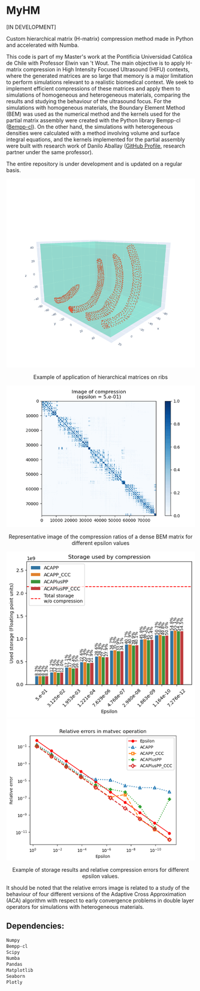 # MyHM 

[IN DEVELOPMENT]

Custom hierarchical matrix (H-matrix) compression method made in Python and accelerated with Numba.

This code is part of my Master's work at the Pontificia Universidad Católica de Chile with Professor Elwin van 't Wout. The main objective is to apply H-matrix compression in High Intensity Focused Ultrasound (HIFU) contexts, where the generated matrices are so large that memory is a major limitation to perform simulations relevant to a realistic biomedical context. We seek to implement efficient compressions of these matrices and apply them to simulations of homogeneous and heterogeneous materials, comparing the results and studying the behaviour of the ultrasound focus. For the simulations with homogeneous materials, the Boundary Element Method (BEM) was used as the numerical method and the kernels used for the partial matrix assembly were created with the Python library Bempp-cl ([Bempp-cl](https://github.com/bempp/bempp-cl/tree/main)). On the other hand, the simulations with heterogeneous densities were calculated with a method involving volume and surface integral equations, and the kernels implemented for the partial assembly were built with research work of Danilo Aballay ([GitHub Profile](https://github.com/daniloaballayf), research partner under the same professor).

The entire repository is under development and is updated on a regular basis.

<p align="center">
  <img src="Images/bboxes.gif">
</p>
<p align="center">
Example of application of hierarchical matrices on ribs
</p>

<p align="center">
  <img src="Images/compression_image_0.5_edit.gif">
</p>
<p align="center">
Representative image of the compression ratios of a dense BEM matrix for different epsilon values
</p>

<p align="center">
  <img src="Images/Storages.png">
  <img src="Images/Relative_errors.png">
</p>
<p align="center">
Example of storage results and relative compression errors for different epsilon values.
</p>

It should be noted that the relative errors image is related to a study of the behaviour of four different versions of the Adaptive Cross Approximation (ACA) algorithm with respect to early convergence problems in double layer operators for simulations with heterogeneous materials.

## Dependencies:

    Numpy
    Bempp-cl
    Scipy
    Numba
    Pandas
    Matplotlib
    Seaborn
    Plotly
